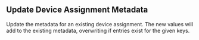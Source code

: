 Update Device Assignment Metadata
---------------------------------
Update the metadata for an existing device assignment. The new values
will add to the existing metadata, overwriting if entries exist for
the given keys.